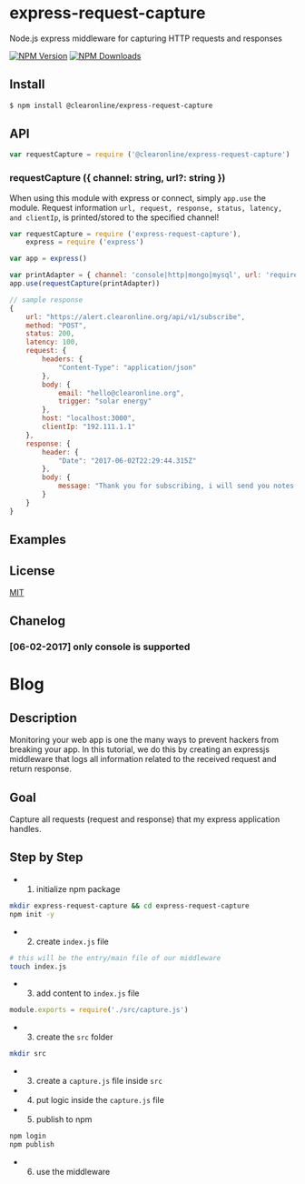 # express-request-capture
Node.js express middleware for capturing HTTP requests and responses

[![NPM Version][npm-image]][npm-url]
[![NPM Downloads][downloads-image]][downloads-url]

## Install

```bash
$ npm install @clearonline/express-request-capture
```

## API

```js
var requestCapture = require ('@clearonline/express-request-capture')
```

### requestCapture ({ channel: string, url?: string })

When using this module with express or connect, simply `app.use` the module.
Request information `url, request, response, status, latency, and clientIp`, is printed/stored to the specified channel!
```js
var requestCapture = require ('express-request-capture'),
    express = require ('express')

var app = express()

var printAdapter = { channel: 'console|http|mongo|mysql', url: 'required if channel is either http or database' };
app.use(requestCapture(printAdapter))
```

```js
// sample response
{
    url: "https://alert.clearonline.org/api/v1/subscribe",
    method: "POST",
    status: 200,
    latency: 100,
    request: {
        headers: {
            "Content-Type": "application/json"
        },
        body: {
            email: "hello@clearonline.org",
            trigger: "solar energy"
        },
        host: "localhost:3000",
        clientIp: "192.111.1.1"
    },
    response: {
        header: {
            "Date": "2017-06-02T22:29:44.315Z"
        },
        body: {
            message: "Thank you for subscribing, i will send you notes every monday!"
        }
    }
}
```

## Examples

## License

[MIT](LICENSE)

[npm-image]: https://img.shields.io/npm/v/@clearonline/express-request-capture.svg?style=flat
[npm-url]: https://npmjs.org/package/@clearonline/express-request-capture
[downloads-image]: https://img.shields.io/npm/dm/@clearonline/express-request-capture.svg?style=flat
[downloads-url]: https://npmjs.org/package/@clearonline/express-request-capture

## Chanelog

### [06-02-2017] only console is supported

# Blog

## Description

Monitoring your web app is one the many ways to prevent hackers from breaking your app. In this tutorial, we do this by creating an expressjs middleware that logs all information related to the received request and return response.

## Goal

Capture all requests (request and response) that my express application handles.

## Step by Step

* 1. initialize npm package

```sh
mkdir express-request-capture && cd express-request-capture
npm init -y
```

* 2. create `index.js` file

```sh
# this will be the entry/main file of our middleware
touch index.js
```

* 3. add content to `index.js` file

```js
module.exports = require('./src/capture.js')
```

* 3. create the `src` folder

```sh
mkdir src
```

* 3. create a `capture.js` file inside `src`

* 4. put logic inside the `capture.js` file

* 5. publish to npm

```sh
npm login
npm publish
```

* 6. use the middleware

```sh

```


